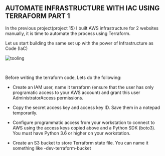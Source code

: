 
## AUTOMATE INFRASTRUCTURE WITH IAC USING TERRAFORM PART 1


In the previous project(project 15)  I built AWS infrastructure for 2 websites manually, it is time to automate the process using Terraform.

Let us start building the same set up with the power of Infrastructure as Code (IaC)


![tooling](https://user-images.githubusercontent.com/93729559/171012628-17a28327-1476-440b-8081-502be18396ec.png)


<br>

Before writing the terraform code, Lets do the following:

- Create an IAM user, name it terraform (ensure that the user has only programatic access to your AWS account) and grant this user AdministratorAccess permissions.


- Copy the secret access key and access key ID. Save them in a notepad temporarily.


- Configure programmatic access from your workstation to connect to AWS using the access keys copied above and a Python SDK (boto3). You must have Python 3.6 or higher on your workstation.

- Create an S3 bucket to store Terraform state file. You can name it something like <yourname>-dev-terraform-bucket


